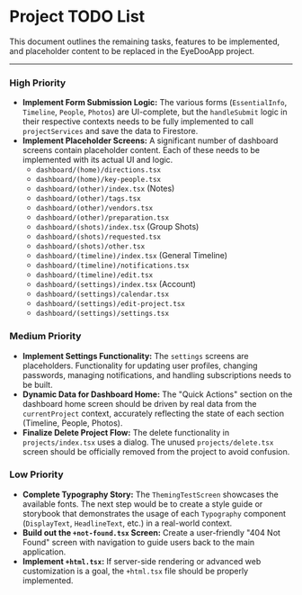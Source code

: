 # Project TODO List

This document outlines the remaining tasks, features to be implemented, and placeholder content to be replaced in the EyeDooApp project.

---

### High Priority
- **Implement Form Submission Logic:** The various forms (`EssentialInfo`, `Timeline`, `People`, `Photos`) are UI-complete, but the `handleSubmit` logic in their respective contexts needs to be fully implemented to call `projectServices` and save the data to Firestore.
- **Implement Placeholder Screens:** A significant number of dashboard screens contain placeholder content. Each of these needs to be implemented with its actual UI and logic.
    - `dashboard/(home)/directions.tsx`
    - `dashboard/(home)/key-people.tsx`
    - `dashboard/(other)/index.tsx` (Notes)
    - `dashboard/(other)/tags.tsx`
    - `dashboard/(other)/vendors.tsx`
    - `dashboard/(other)/preparation.tsx`
    - `dashboard/(shots)/index.tsx` (Group Shots)
    - `dashboard/(shots)/requested.tsx`
    - `dashboard/(shots)/other.tsx`
    - `dashboard/(timeline)/index.tsx` (General Timeline)
    - `dashboard/(timeline)/notifications.tsx`
    - `dashboard/(timeline)/edit.tsx`
    - `dashboard/(settings)/index.tsx` (Account)
    - `dashboard/(settings)/calendar.tsx`
    - `dashboard/(settings)/edit-project.tsx`
    - `dashboard/(settings)/settings.tsx`

### Medium Priority
- **Implement Settings Functionality:** The `settings` screens are placeholders. Functionality for updating user profiles, changing passwords, managing notifications, and handling subscriptions needs to be built.
- **Dynamic Data for Dashboard Home:** The "Quick Actions" section on the dashboard home screen should be driven by real data from the `currentProject` context, accurately reflecting the state of each section (Timeline, People, Photos).
- **Finalize Delete Project Flow:** The delete functionality in `projects/index.tsx` uses a dialog. The unused `projects/delete.tsx` screen should be officially removed from the project to avoid confusion.

### Low Priority
- **Complete Typography Story:** The `ThemingTestScreen` showcases the available fonts. The next step would be to create a style guide or storybook that demonstrates the usage of each `Typography` component (`DisplayText`, `HeadlineText`, etc.) in a real-world context.
- **Build out the `+not-found.tsx` Screen:** Create a user-friendly "404 Not Found" screen with navigation to guide users back to the main application.
- **Implement `+html.tsx`:** If server-side rendering or advanced web customization is a goal, the `+html.tsx` file should be properly implemented. 